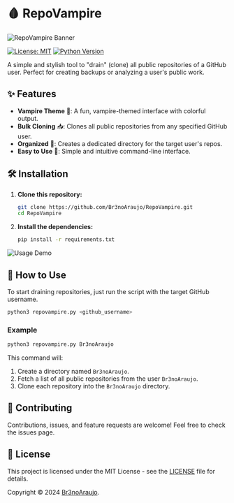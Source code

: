 # 🩸 RepoVampire

![RepoVampire Banner](https://i.imgur.com/BDHSsVu.png)

[![License: MIT](https://img.shields.io/badge/License-MIT-red.svg)](https://opensource.org/licenses/MIT)
[![Python Version](https://img.shields.io/badge/python-3.x-blue.svg)](https://www.python.org/)

A simple and stylish tool to "drain" (clone) all public repositories of a GitHub user. Perfect for creating backups or analyzing a user's public work.

## ✨ Features

-   **Vampire Theme** 🧛: A fun, vampire-themed interface with colorful output.
-   **Bulk Cloning** 📥: Clones all public repositories from any specified GitHub user.
-   **Organized** 📂: Creates a dedicated directory for the target user's repos.
-   **Easy to Use** 🚀: Simple and intuitive command-line interface.

## 🛠️ Installation

1.  **Clone this repository:**
    ```bash
    git clone https://github.com/Br3noAraujo/RepoVampire.git
    cd RepoVampire
    ```

2.  **Install the dependencies:**
    ```bash
    pip install -r requirements.txt
    ```

![Usage Demo](https://i.imgur.com/ktxAAA3.png)

## 🚀 How to Use

To start draining repositories, just run the script with the target GitHub username.

```bash
python3 repovampire.py <github_username>
```

### Example

```bash
python3 repovampire.py Br3noAraujo
```

This command will:
1.  Create a directory named `Br3noAraujo`.
2.  Fetch a list of all public repositories from the user `Br3noAraujo`.
3.  Clone each repository into the `Br3noAraujo` directory.

## 🤝 Contributing

Contributions, issues, and feature requests are welcome! Feel free to check the issues page.

## 📝 License

This project is licensed under the MIT License - see the [LICENSE](LICENSE) file for details.

Copyright © 2024 [Br3noAraujo](https://github.com/Br3noAraujo). 